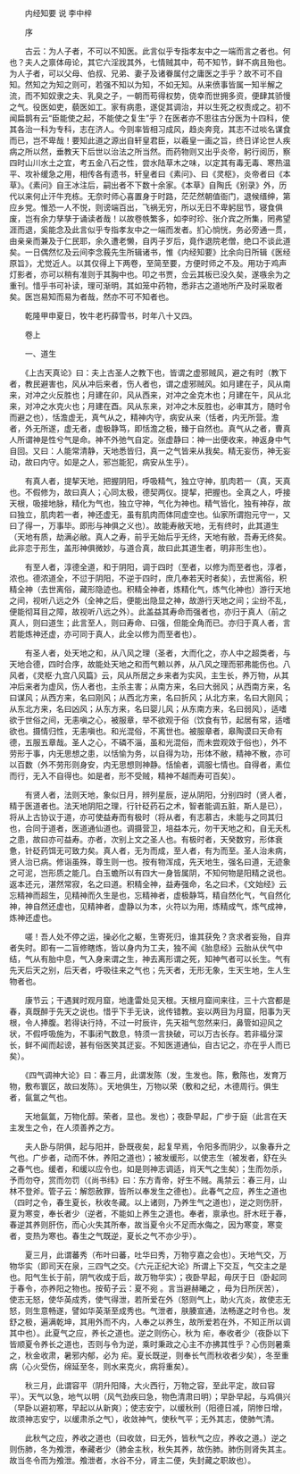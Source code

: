 <!-- { "loadSidebar": true } -->


　　内经知要 说 李中梓

　　序

　　古云：为人子者，不可以不知医。此言似乎专指孝友中之一端而言之者也。何也？夫人之禀体毋论，其它六淫戕其外，七情贼其中，苟不知节，鲜不病且殆也。为人子者，可以父母、伯叔、兄弟、妻子及诸眷属付之庸医之手乎？故不可不自知。然知之为知之则可，若强不知以为知，不如无知。从来偾事皆属一知半解之流，而不知奴隶之夫、乳臭之子，一朝而苟得权势，侥幸而世拥多资，便肆其骄慢之气。役医如吏，藐医如工。家有病患，遂促其调治，并以生死之权责成之。初不闻扁鹊有云“臣能使之起，不能使之复生”乎？在医者亦不思往古分医为十四科，使其各治一科为专科，志在济人。今则率皆相习成风，趋炎奔竞，其志不过啖名谋食而已，岂不卑哉！要知此道之源出自轩皇君臣，以羲皇一画之旨，终日详论世人疾病之所以然，垂教天下后世以治法之所当然。而药物则又出乎炎帝，躬行阅历，察四时山川水土之宜，考五金八石之性，尝水陆草木之味，以定其有毒无毒、寒热温平、攻补缓急之用，相传各有遗书，轩皇者曰《素问》、曰《灵枢》，炎帝者曰《本草》。《素问》自王冰注后，嗣出者不下数十余家。《本草》自陶氏《别录》外，历代以来何止汗牛充栋。无奈时师心喜置身于时路，茫茫然朝值衙门，退候缙绅，第应乡党。惟恐一人不悦，则谤端百出，飞祸无穷，所以无日不卑躬屈节，寝食俱废，岂有余力孳孳于诵读者哉！以故卷帙繁多，如李时珍、张介宾之所集，罔弗望涯而退，奚能念及此言似乎专指孝友中之一端而发者。扪心惝恍，务必旁通一贯，由亲亲而兼及于仁民耶，余久遭老懒，自丙子岁后，竟作退院老僧，绝口不谈此道矣。一日偶然忆及云间李念莪先生所辑诸书，惟《内经知要》比余向日所辑《医经原旨》，尤觉近人。以其仅得上下两卷，至简至要，方便时师之不及。用功于鸡声灯影者，亦可以稍有准则于其胸中也。叩之书贾，佥云其板已没久矣，遂嗾余为之重刊。惜乎书可补读，理可渐明，其如笼中药物，悉非古之道地所产及时采取者矣。医岂易知而易为者哉，然亦不可不知者也。

　　乾隆甲申夏日，牧牛老朽薛雪书，时年八十又四。

　　卷上

　　一、道生

　　《上古天真论》曰：夫上古圣人之教下也，皆谓之虚邪贼风，避之有时（教下者，教民避害也，风从冲后来者，伤人者也，谓之虚邪贼风。如月建在子，风从南来，对冲之火反胜也；月建在卯，风从西来，对冲之金克木也；月建在午，风从北来，对冲之水克火也；月建在酉。风从东来，对冲之木反胜也，必审其方，随时令而避之也），恬澹虚无，真气从之，精神内守，病安从来（恬者，内无所营。澹者，外无所遂，虚无者，虚极静笃，即恬澹之极，臻于自然也。真气从之者，曹真人所谓神是性兮气是命。神不外弛气自定。张虚静曰：神一出便收来，神返身中气自回。又曰：人能常清静，天地悉皆归，真一之气皆来从我矣。精无妄伤，神无妄动，故曰内守。如是之人，邪岂能犯，病安从生乎）。

　　有真人者，提挈天地，把握阴阳，呼吸精气，独立守神，肌肉若一（真，天真也。不假修为，故曰真人；心同太极，德契两仪。提挈，把握也。全真之人，呼接天根，吸接地脉，精化为气也，独立守神，气化为神也。精气皆化，独有神存，故曰独立，肌肉若一者，神还虚无，虽有肌肉而体同虚空也。仙家所谓抱元守一，又曰了得一，万事毕。即形与神俱之义也）。故能寿敝天地，无有终时，此其道生（天地有质，劫满必敝。真人之寿，前乎无始后乎无终，天地有敝，吾寿无终矣。此非恋于形生，盖形神俱微妙，与道合真，故曰此其道生者，明非形生也）。

　　有至人者，淳德全道，和于阴阳，调于四时（至者，以修为而至者也，淳者，浓也。德浓道全，不愆于阴阳，不逆于四时，庶几奉若天时者矣），去世离俗，积精全神（去世离俗，藏形隐迹也。积精全神者，炼精化气，炼气化神也）游行天地之间，视听八远之外（全神之后，便能出隐显之神，故游行天地之间；尘纷不乱，便能彻耳目之障，故视听八远之外）。此盖益其寿命而强者也，亦归于真人（前之真人，则曰道生；此言至人，则曰寿命、曰强，但能全角而已。亦归于真人者，言若能炼神还虚，亦可同于真人，此全以修为而至者也）。

　　有圣人者，处天地之和，从八风之理（圣者，大而化之，亦人中之超类者，与天地合德，四时合序，故能处天地之和而气赖以养，从八风之理而邪弗能伤也。八风者，《灵枢·九宫八风篇》云，风从所居之乡来者为实风，主生长，养万物，从其冲后来者为虚风，伤人者也，主杀主害；从南方来，名曰大弱风；从西南方来，名曰谋风；从西方来，名曰刚风；从西北方来，名曰折风；从北方来，名曰大刚风；从东北方来，名曰凶风；从东方来，名曰婴儿风；从东南方来，名曰弱风），适嗜欲于世俗之间，无恚嗔之心，被服章，举不欲观于俗（饮食有节，起居有常，适嗜欲也。摄情归性，无恚嗔也。和光混俗，不离世也。被服章者，皋陶谟曰天命有德，五服五章哉。圣人之心，不磷不淄，虽和光混俗，而未尝观效于俗也），外不劳形于事，内无思想之患，以恬愉为务，以自得为功，形体不敝，精神不散，亦可以百数（外不劳形则身安，内无思想则神静。恬愉者，调服七情也。自得者，素位而行，无入不自得也。如是者，形不受贼，精神不越而寿可百矣）。

　　有贤人者，法则天地，象似日月，辨列星辰，逆从阴阳，分别四时（贤人者，精于医道者也。法天地阴阳之理，行针砭药石之术，智者能调五脏，斯人是已），将从上古协议于道，亦可使益寿而有极时（将从者，有志慕古，未能与之同其归也，合同于道者，医道通仙道也。调摄营卫，培益本元，勿干天地之和，自无夭札之患，故曰亦可益寿。亦者，次别上文之圣人也。有极时者，天癸数穷，形体衰惫，针砭药饵无可致力矣。真人者，无为而成，至人者，有为而至。圣人治未病，贤人治已病。修诣虽殊，尊生则一也。按有物浑成，先天地生，强名曰道，无迹象之可泥，岂形质之能几。白玉蟾所以有四大一身皆属阴，不知何物是阳精之说也。返本还元，湛然常寂，名之曰道。积精全神，益寿强命，名之曰术，《文始经》云忘精神而超生，见精神而久生是也，忘精神者，虚极静笃，精自然化气，气自然化神，神自然还虚也，见精神者，虚静以为本，火符以为用，炼精成气，炼气成神，炼神还虚也。

　　嗟！吾人处不停之运，操必化之躯，生寄死归，谁其获免？贪求者妄殆，自弃者失时。即有一二盲修瞎炼，皆以身内为工夫，独不闻《胎息经》云胎从伏气中结，气从有胎中息，气入身来谓之生，神去离形谓之死，知神气者可以长生。气有先天后天之别，后天者，呼吸往来之气也；先天者，无形无象，生天生地，生人生物者也。

　　康节云；干遇巽时观月窟，地逢雷处见天根。天根月窟间来往，三十六宫都是春，真既醉于先天之说也。惜乎下手无诀，讹传错教。妄以两目为月窟，阳事为天根，令人捧腹。若得诀行持，不过一时辰许，先天祖气忽然来归，鼻管如迎风之状，不假呼吸施为，不事闭气数息，特须一言抉破，可以万古长存。若非福分深长，鲜不闻而起谤，甚有俗医笑其迂妄。不知医道通仙，自古记之，亦在乎人而已矣）。

　　《四气调神大论》曰：春三月，此谓发陈（发，生发也。陈，敷陈也，发育万物，敷布寰区，故曰发陈）。天地俱生，万物以荣（敷和之纪，木德周行。俱生者，氤氲之气也。

　　天地氤氲，万物化醇。荣者，显也。发也）；夜卧早起，广步于庭（此言在天主发生之令，在人须善养之方。

　　夫人卧与阴俱，起与阳并，卧既夜矣，起复早焉，令阳多而阴少，以象春升之气也。广步者，动而不休，养阳之道也）；被发缓形，以使志生（被发者，舒在头之春气也。缓者，和缓以应令也，如是则神志调适，肖天气之生矣）；生而勿杀，予而勿夺，赏而勿罚（《尚书纬》曰：东方青帝，好生不贼。禹禁云：春三月，山林不登斧。管子云：解怨赦罪，皆所以奉发生之德也）。此春气之应，养生之道也（四时之令，春生夏长，秋收冬藏。以上诸则，乃养生气之道也），逆之则伤肝，夏为寒变，奉长者少（逆者，不能如上养生之道也。奉者，禀承也。肝木旺于春，春逆其养则肝伤，而心火失其所奉，故当夏令火不足而水侮之，因为寒变，寒变者，变热为寒也。春生之气既逆，夏长之气不亦少乎）。

　　夏三月，此谓蕃秀（布叶曰蕃，吐华曰秀，万物亨嘉之会也）。天地气交，万物华实（即司天在泉，三四气之交。《六元正纪大论》所谓上下交互，气交主之是也。阳气生长于前，阴气收成于后，故万物华实）；夜卧早起，毋厌于日（卧起同于春令，亦养阳之物也。按荀子云：夏不宛 。言当避赫曦之 ，毋为日所厌苦），使志无怒，使华英成秀，使气得泄，若所爱在外（怒则气上，助火亢炎，故使志无怒，则生意畅遂，譬如华英渐至成秀也。气泄者，肤腠宣通，法畅遂之时令也。发舒之极，遍满乾坤，其用外而不内，人奉之以养生，故所爱若在外，不知正所以调其中也）。此夏气之应，养长之道也。逆之则伤心，秋为 疟，奉收者少（夜卧以下皆顺夏令养长之道也，否则与令为逆，乘时秉政之心主不亦拂其性乎？心伤则暑乘之，秋金收肃，暑邪内郁，必为 疟。夏长既逆，则奉长气而秋收者少矣），冬至重病（心火受伤，绵延至冬，则水来克火，病将重矣）。

　　秋三月，此谓容平（阴升阳降，大火西行，万物之容，至此平定，故曰容平）。天气以急，地气以明（风气劲疾曰急，物色清肃曰明）；早卧早起，与鸡俱兴（早卧以避初寒，早起以从新爽）；使志安宁，以缓秋刑（阳德日减，阴惨日增，故须神志安宁，以缓肃杀之气），收敛神气，使秋气平；无外其志，使肺气清。

　　此秋气之应，养收之道也（曰收敛，曰无外，皆秋气之应，养收之道。）逆之则伤肺，冬为飧泄，奉藏者少（肺金主秋，秋失其养，故伤肺。肺伤则肾失其主。故当冬令而为飧泄。飧泄者，水谷不分，肾主二便，失封藏之职故也）。

